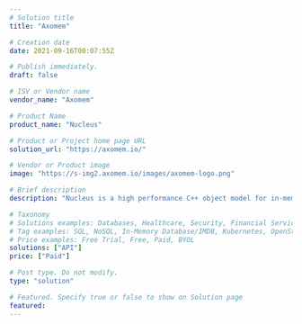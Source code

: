 ```yaml
---
# Solution title
title: "Axomem"

# Creation date
date: 2021-09-16T00:07:55Z

# Publish immediately.
draft: false

# ISV or Vendor name
vendor_name: "Axomem"

# Product Name
product_name: "Nucleus"

# Product or Project home page URL
solution_url: "https://axomem.io/"

# Vendor or Product image
image: "https://s-img2.axomem.io/images/axomem-logo.png"

# Brief description
description: "Nucleus is a high performance C++ object model for in-memory and persistent memory solutions."

# Taxonomy
# Solutions examples: Databases, Healthcare, Security, Financial Services, Cloud Service Provider, Developer Libraries, Developer Tools, Operating Systems, etc...
# Tag examples: SQL, NoSQL, In-Memory Database/IMDB, Kubernetes, OpenStack, OpenShift, etc.
# Price examples: Free Trial, Free, Paid, BYOL
solutions: ["API"]
price: ["Paid"]

# Post type. Do not modify.
type: "solution"

# Featured. Specify true or false to show on Solution page
featured: 
---
```


<!--- Do not write any content here. The front matter is the only required information. --->
